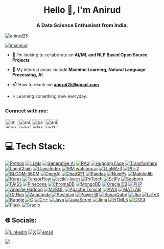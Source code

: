 <!--
**anirud25/anirud25** is a ✨ _special_ ✨ repository because its `README.md` (this file) appears on your GitHub profile.

Here are some ideas to get you started:

-  I’m currently working on ...
-  I’m currently learning ...
-  I’m looking to collaborate on ...
- 🤔 I’m looking for help with ...
- 💬 Ask me about ...
- 📫 How to reach me: ...
- 😄 Pronouns: ...
- ⚡ Fun fact: ...
-->

<h1 align="center">Hello 👋, I'm Anirud</h1>

<h3 align="center">A Data Science Enthusiast from India.</h3>

<p align="left"> <img src="https://komarev.com/ghpvc/?username=anirud25&label=Profile%20views&color=0e75b6&style=flat" alt="anirud25" /> </p>

<p align="left"> <a href="https://twitter.com/imanirud" target="blank"><img src="https://img.shields.io/twitter/follow/imanirud?logo=twitter&style=for-the-badge" alt="imanirud" /></a> </p>

- 👯 I’m looking to collaborate on **AI/ML and NLP Based Open Source Projects**

- 🔭 My interest areas include **Machine Learning, Natural Language Processing, AI**

- 📫 How to reach me **anirud25@gmail.com**

- ⚡ Learning something new everyday. 

<h3 align="left">Connect with me:</h3>
<p align="left">
<a href="https://twitter.com/imanirud" target="blank"><img align="center" src="https://raw.githubusercontent.com/rahuldkjain/github-profile-readme-generator/master/src/images/icons/Social/twitter.svg" alt="imanirud" height="30" width="40" /></a>
<a href="https://linkedin.com/in/anirud-r" target="blank"><img align="center" src="https://raw.githubusercontent.com/rahuldkjain/github-profile-readme-generator/master/src/images/icons/Social/linked-in-alt.svg" alt="anirud-r" height="30" width="40" /></a>
<a href="https://kaggle.com/pandaaaboy" target="blank"><img align="center" src="https://raw.githubusercontent.com/rahuldkjain/github-profile-readme-generator/master/src/images/icons/Social/kaggle.svg" alt="pandaaaboy" height="30" width="40" /></a>
<a href="https://www.hackerrank.com/anirud25" target="blank"><img align="center" src="https://raw.githubusercontent.com/rahuldkjain/github-profile-readme-generator/master/src/images/icons/Social/hackerrank.svg" alt="anirud25" height="30" width="40" /></a>
</p>


# 💻 Tech Stack:
[![Python](https://img.shields.io/badge/Python-3670A0?style=flat&logo=python&logoColor=ffdd54)](https://www.python.org/)
[![LLMs](https://img.shields.io/badge/LLMs-FF6F00?style=flat&logo=openai&logoColor=white)](#)
[![Generative AI](https://img.shields.io/badge/Generative%20AI-FF8C00?style=flat)](https://www.ibm.com/think/topics/generative-ai)
[![RAG](https://img.shields.io/badge/RAG-Retrieval--Augmented--Generation-4B9CE2?style=flat)](https://en.wikipedia.org/wiki/Retrieval-augmented_generation)
[![Hugging Face](https://img.shields.io/badge/HuggingFace-FFD21E?style=flat&logo=huggingface&logoColor=black)](https://huggingface.co/)
[![Transformers](https://img.shields.io/badge/Transformers-005BBB?style=flat&logo=huggingface&logoColor=white)](https://huggingface.co/transformers)
[![LangChain](https://img.shields.io/badge/LangChain-00A6FF?style=flat&logo=langchain&logoColor=white)](https://langchain.com/)
[![LlamaIndex](https://img.shields.io/badge/LlamaIndex-FF6B6B?style=flat&logo=llamaindex&logoColor=white)](https://www.llamaindex.ai/)
[![IBM watsonx.ai](https://img.shields.io/badge/watsonx.ai-000000?style=flat&logo=ibm&logoColor=white)](https://www.ibm.com/products/watsonx-ai)
[![LLaMA-3](https://img.shields.io/badge/LLaMA-3B-222222?style=flat&logo=huggingface&logoColor=white)](https://huggingface.co/meta-llama/Llama-3.2-3B)
[![Phi-2](https://img.shields.io/badge/Phi-2-style=flat&logo=huggingface&logoColor=white)](https://huggingface.co/microsoft/phi-2)
[![BLOOM-560M](https://img.shields.io/badge/BLOOM-560M-FF4B4B?style=flat&logo=huggingface&logoColor=white)](https://huggingface.co/bigscience/bloom-560m)
[![OpenAI](https://img.shields.io/badge/OpenAI-412991?style=flat&logo=openai&logoColor=white)](https://openai.com/)
[![ChatGPT](https://img.shields.io/badge/ChatGPT-00A67E?style=flat&logo=openai&logoColor=white)](https://chat.openai.com/)
[![Pandas](https://img.shields.io/badge/Pandas-150458?style=flat&logo=pandas&logoColor=white)](https://pandas.pydata.org/)
[![NumPy](https://img.shields.io/badge/NumPy-013243?style=flat&logo=numpy&logoColor=white)](https://numpy.org/)
[![Matplotlib](https://img.shields.io/badge/Matplotlib-ffffff?style=flat&logo=matplotlib&logoColor=black)](https://matplotlib.org/)
[![Keras](https://img.shields.io/badge/Keras-D00000?style=flat&logo=keras&logoColor=white)](https://keras.io/)
[![TensorFlow](https://img.shields.io/badge/TensorFlow-FF6F00?style=flat&logo=tensorflow&logoColor=white)](https://www.tensorflow.org/)
[![scikit-learn](https://img.shields.io/badge/scikit--learn-F7931E?style=flat&logo=scikit-learn&logoColor=white)](https://scikit-learn.org/)
[![PyTorch](https://img.shields.io/badge/PyTorch-EE4C2C?style=flat&logo=pytorch&logoColor=white)](https://pytorch.org/)
[![SciPy](https://img.shields.io/badge/SciPy-0C55A5?style=flat&logo=scipy&logoColor=white)](https://scipy.org/)
[![Seaborn](https://img.shields.io/badge/Seaborn-4B8BBE?style=flat&logo=seaborn&logoColor=white)](https://seaborn.pydata.org/)
[![FAISS](https://img.shields.io/badge/FAISS-3B5998?style=flat&logo=faiss&logoColor=white)](https://faiss.ai/)
[![Pinecone](https://img.shields.io/badge/Pinecone-00C2A8?style=flat&logo=pinecone&logoColor=white)](https://www.pinecone.io/)
[![ChromaDB](https://img.shields.io/badge/ChromaDB-6C5CE7?style=flat&logo=chroma&logoColor=white)](https://trychroma.com/)
[![MongoDB](https://img.shields.io/badge/MongoDB-4ea94b?style=flat&logo=mongodb&logoColor=white)](https://www.mongodb.com/)
[![Oracle DB](https://img.shields.io/badge/Oracle%20DB-F80000?style=flat&logo=databricks&logoColor=white)](https://www.oracle.com/database/)
[![PHP](https://img.shields.io/badge/PHP-777BB4?style=flat&logo=php&logoColor=white)](https://www.php.net/)
[![Apache Hadoop](https://img.shields.io/badge/Apache%20Hadoop-66CCFF?style=flat&logo=apachehadoop&logoColor=black)](https://hadoop.apache.org/) 
[![MySQL](https://img.shields.io/badge/MySQL-4479A1?style=flat&logo=mysql&logoColor=white)](https://www.mysql.com/) 
[![Apache Tomcat](https://img.shields.io/badge/Apache%20Tomcat-F8DC75?style=flat&logo=apache-tomcat&logoColor=black)](https://tomcat.apache.org/)
[![AWS](https://img.shields.io/badge/AWS-FF9900?style=flat&logo=amazon-aws&logoColor=white)](https://aws.amazon.com/) 
[![MATLAB](https://img.shields.io/badge/MATLAB-e3792b?style=flat&logo=mathworks&logoColor=white)](https://www.mathworks.com/)
[![GitHub](https://img.shields.io/badge/GitHub-121011?style=flat&logo=github&logoColor=white)](https://github.com/)
[![Anaconda](https://img.shields.io/badge/Anaconda-44A833?style=flat&logo=anaconda&logoColor=white)](https://www.anaconda.com/)
[![Postman](https://img.shields.io/badge/Postman-FF6C37?style=flat&logo=postman&logoColor=white)](https://www.postman.com/)
[![Power BI](https://img.shields.io/badge/Power%20BI-F2C811?style=flat&logo=powerbi&logoColor=black)](https://powerbi.microsoft.com/)
[![SonarQube](https://img.shields.io/badge/SonarQube-000000?style=flat&logo=sonarqube&logoColor=4E9BCD)](https://www.sonarqube.org/)
[![Jira](https://img.shields.io/badge/Jira-0A0FFF?style=flat&logo=jira&logoColor=white)](https://www.atlassian.com/software/jira)
[![LaTeX](https://img.shields.io/badge/LaTeX-008080?style=flat&logo=latex&logoColor=white)](https://www.latex-project.org/)
[![Kaggle](https://img.shields.io/badge/Kaggle-20BEFF?style=flat&logo=kaggle&logoColor=white)](https://www.kaggle.com/)
[![C](https://img.shields.io/badge/C-00599C?style=flat&logo=c&logoColor=white)](https://www.cprogramming.com/)
[![C++](https://img.shields.io/badge/C++-00599C?style=flat&logo=c%2B%2B&logoColor=white)](https://isocpp.org/)
[![Java](https://img.shields.io/badge/Java-ED8B00?style=flat&logo=openjdk&logoColor=white)](https://www.java.com/)
[![JavaScript](https://img.shields.io/badge/JavaScript-323330?style=flat&logo=javascript&logoColor=F7DF1E)](https://developer.mozilla.org/en-US/docs/Web/JavaScript)
[![Jinja](https://img.shields.io/badge/Jinja-ffffff?style=flat&logo=jinja&logoColor=black)](https://jinja.palletsprojects.com/)
[![HTML5](https://img.shields.io/badge/HTML5-E34F26?style=flat&logo=html5&logoColor=white)](https://developer.mozilla.org/en-US/docs/Web/Guide/HTML/HTML5)
[![CSS3](https://img.shields.io/badge/CSS3-1572B6?style=flat&logo=css3&logoColor=white)](https://www.w3schools.com/css/)
[![Flask](https://img.shields.io/badge/Flask-000000?style=flat&logo=flask&logoColor=white)](https://flask.palletsprojects.com/)
[![Gradio](https://img.shields.io/badge/Gradio-3E5AFF?style=flat&logo=gradio&logoColor=white)](https://gradio.app/)




## 🌐 Socials:
[![LinkedIn](https://img.shields.io/badge/LinkedIn-%230077B5.svg?logo=linkedin&logoColor=white)](https://linkedin.com/in/anirud-r) [![X](https://img.shields.io/badge/X-black.svg?logo=X&logoColor=white)](https://x.com/@ImAnirud) [![email](https://img.shields.io/badge/Email-D14836?logo=gmail&logoColor=white)](mailto:anirud25@gmail.com) 

![](https://github-readme-stats.vercel.app/api/top-langs/?username=anirud25&theme=dark&hide_border=false&include_all_commits=true&count_private=true&layout=compact)


<!-- Proudly created with GPRM ( https://gprm.itsvg.in ) -->
